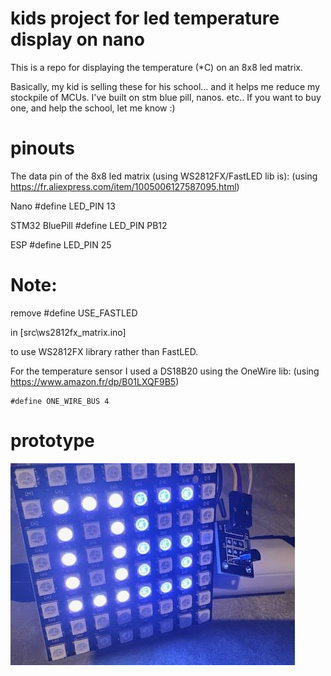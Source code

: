 # kids project for led temperature display on nano #

This is a repo for displaying the temperature (*C) on an 8x8 led matrix.

Basically, my kid is selling these for his school... and it helps me reduce my stockpile of MCUs.
I've built on stm blue pill, nanos. etc..
If you want to buy one, and help the school, let me know :)

# pinouts #

The data pin of the 8x8 led matrix (using WS2812FX/FastLED lib is):
(using https://fr.aliexpress.com/item/1005006127587095.html)

Nano
    #define LED_PIN 13

STM32 BluePill
    #define LED_PIN PB12

ESP
    #define LED_PIN 25

# Note: #

remove
    #define USE_FASTLED

in 
    [src\ws2812fx_matrix.ino]

to use WS2812FX library rather than FastLED.

For the temperature sensor I used a DS18B20 using the OneWire lib:
(using https://www.amazon.fr/dp/B01LXQF9B5)

    #define ONE_WIRE_BUS 4

# prototype #

![cold out](img/image.jpg?raw=true "cold")
